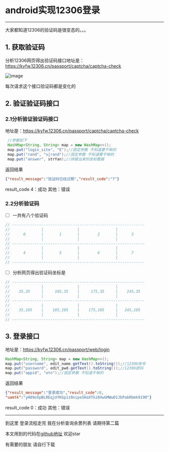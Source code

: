 # android实现12306登录

------
大家都知道12306的验证码是很变态的。。。

## 1. 获取验证码

分析12306网页得出验证码接口地址是：https://kyfw.12306.cn/passport/captcha/captcha-check

![image](http://oaly5871x.bkt.clouddn.com/captcha-image.jpg)

每次请求这个接口验证码都是变化的


## 2. 验证验证码接口
### 2.1分析验证验证码接口
地址是：https://kyfw.12306.cn/passport/captcha/captcha-check
```java
 //参数如下
 HashMap<String, String> map = new HashMap<>();
 map.put("login_site", "E");//固定参数 不知道要干嘛的
 map.put("rand", "sjrand");//固定参数 不知道要干嘛的
 map.put("answer", strYan);//拼接出来的坐标数据
```
返回结果
```json
{"result_message":"验证码已经过期","result_code":"7"}
```
result_code  4：成功  其他：错误

### 2.2分析验证码
- [ ] 一共有八个验证码
```java
// -----------------------------------------------------------
//              |               |                |           
//      0       |       1       |        2       |      3
//              |               |                |
// -----------------------------------------------------------
//              |               |                |
//      4       |       5       |        6       |      7
//              |               |                |
// -----------------------------------------------------------
```
- [ ] 分析网页得出验证码坐标是
```java
// -----------------------------------------------------------
//              |               |                |           
//    35,35     |     105,35    |     175,35     |    245,35
//              |               |                |
// -----------------------------------------------------------
//              |               |                |
//    35,105    |    105,105    |    175,105     |   245,105
//              |               |                |
// -----------------------------------------------------------
```

## 3. 登录接口
地址是：https://kyfw.12306.cn/passport/web/login

```java
HashMap<String, String> map = new HashMap<>();
map.put("username", edit_name.getText().toString());//12306账号
map.put("password", edit_pwd.getText().toString());//12306密码
map.put("appid", "otn");//固定参数 不知道干嘛的
```

返回结果
```json
{"result_message":"登录成功","result_code":0,
"uamtk":"yH89oXpBLREqjUYKGp1z0nipeSHaXTkz8XwGMWwD1JbPabRbmk9190"}
```
result_code  0：成功  其他：错误

------

 到这里 登录流程走完 我在分析查询余票列表 请期待第二篇
 
 本文用到的代码在[github地址](https://github.com/huanwuchen/trainticket) 欢迎star
 
 有需要的朋友 请自行下载
 
